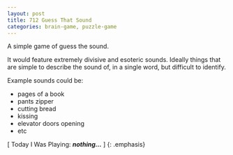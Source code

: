 ```yaml
---
layout: post
title: 712 Guess That Sound
categories: brain-game, puzzle-game
---
```

A simple game of guess the sound.

It would feature extremely divisive and esoteric sounds.  Ideally things that are simple to describe the sound of, in a single word, but difficult to identify.

Example sounds could be:

- pages of a book
- pants zipper
- cutting bread
- kissing
- elevator doors opening
- etc

[ Today I Was Playing: ***nothing...*** ]
{: .emphasis}